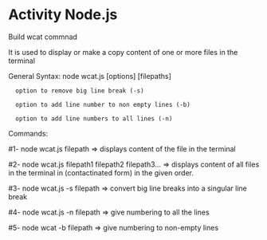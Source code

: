 # Activity Node.js

Build wcat commnad

It is used to display or make a copy content of one or more files in the terminal 

General Syntax:
  node wcat.js [options] [filepaths]

      option to remove big line break (-s)

      option to add line number to non empty lines (-b)

      option to add line numbers to all lines (-n) 

Commands:

#1- node wcat.js filepath => displays content of the file in the terminal 

#2- node wcat.js filepath1 filepath2 filepath3... => displays content of all files in the terminal in (contactinated form) in the given order.

#3- node wcat.js -s filepath => convert big line breaks into a singular line break

#4- node wcat.js -n filepath => give numbering to all the lines 

#5- node wcat -b filepath => give numbering to non-empty lines
